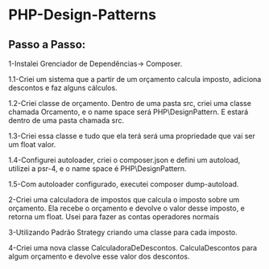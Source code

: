 # PHP-Design-Patterns

<h2>Passo a Passo:</h2>

1-Instalei Grenciador de Dependências-> Composer.
  
  1.1-Criei um sistema que a partir de um orçamento calcula imposto, adiciona descontos e faz alguns cálculos. 
  
  1.2-Criei classe de orçamento. Dentro de uma pasta src, criei uma classe chamada Orcamento, e o name space será PHP\DesignPattern. 
  E estará dentro de uma pasta chamada src.
  
  1.3-Criei essa classe e tudo que ela terá será uma propriedade que vai ser um float valor.
  
  1.4-Configurei autoloader, criei o composer.json e defini um autoload, utilizei a psr-4, e o name space é PHP\DesignPattern.
  
  1.5-Com autoloader configurado, executei composer dump-autoload.

2-Criei uma calculadora de impostos que calcula o imposto sobre um orçamento. Ela recebe o orçamento e devolve o valor desse imposto, e retorna um float. Usei para fazer as contas operadores normais
 
 3-Utilizando Padrão Strategy criando uma classe para cada imposto.
 
 4-Criei uma nova classe CalculadoraDeDescontos. CalculaDescontos para algum orçamento e devolve esse valor dos descontos.
